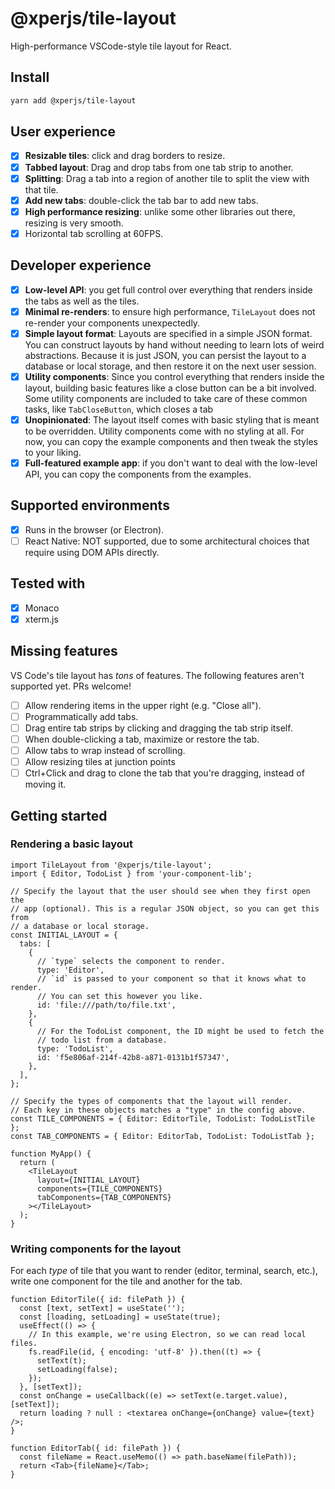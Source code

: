 # @xperjs/tile-layout

High-performance VSCode-style tile layout for React.

## Install

```bash
yarn add @xperjs/tile-layout
```

## User experience

- [x] **Resizable tiles**: click and drag borders to resize.
- [x] **Tabbed layout**: Drag and drop tabs from one tab strip to another.
- [x] **Splitting**: Drag a tab into a region of another tile to split
      the view with that tile.
- [x] **Add new tabs**: double-click the tab bar to add new tabs.
- [x] **High performance resizing**: unlike some other libraries out there,
      resizing is very smooth.
- [x] Horizontal tab scrolling at 60FPS.

## Developer experience

- [x] **Low-level API**: you get full control over everything that renders inside
      the tabs as well as the tiles.
- [x] **Minimal re-renders**: to ensure high performance, `TileLayout` does
      not re-render your components unexpectedly.
- [x] **Simple layout format**: Layouts are specified in a simple JSON format.
      You can construct layouts by hand without needing to learn lots of
      weird abstractions. Because it is just JSON, you can persist the
      layout to a database or local storage, and then restore it on the
      next user session.
- [x] **Utility components**: Since you control everything that renders inside
      the layout, building basic features like a close button can be a bit
      involved. Some utility components are included to take care of these
      common tasks, like `TabCloseButton`, which closes a tab
- [x] **Unopinionated**: The layout itself comes with basic styling that
      is meant to be overridden. Utility components come with no styling at
      all. For now, you can copy the example components and then tweak the
      styles to your liking.
- [x] **Full-featured example app**: if you don't want to deal with the
      low-level API, you can copy the components from the examples.

## Supported environments

- [x] Runs in the browser (or Electron).
- [ ] React Native: NOT supported, due to some architectural choices that require
      using DOM APIs directly.

## Tested with

- [x] Monaco
- [x] xterm.js

## Missing features

VS Code's tile layout has _tons_ of features. The following features aren't
supported yet. PRs welcome!

- [ ] Allow rendering items in the upper right (e.g. "Close all").
- [ ] Programmatically add tabs.
- [ ] Drag entire tab strips by clicking and dragging the tab strip itself.
- [ ] When double-clicking a tab, maximize or restore the tab.
- [ ] Allow tabs to wrap instead of scrolling.
- [ ] Allow resizing tiles at junction points
- [ ] Ctrl+Click and drag to clone the tab that you're dragging, instead of
      moving it.

## Getting started

### Rendering a basic layout

```tsx
import TileLayout from '@xperjs/tile-layout';
import { Editor, TodoList } from 'your-component-lib';

// Specify the layout that the user should see when they first open the
// app (optional). This is a regular JSON object, so you can get this from
// a database or local storage.
const INITIAL_LAYOUT = {
  tabs: [
    {
      // `type` selects the component to render.
      type: 'Editor',
      // `id` is passed to your component so that it knows what to render.
      // You can set this however you like.
      id: 'file:///path/to/file.txt',
    },
    {
      // For the TodoList component, the ID might be used to fetch the
      // todo list from a database.
      type: 'TodoList',
      id: 'f5e806af-214f-42b8-a871-0131b1f57347',
    },
  ],
};

// Specify the types of components that the layout will render.
// Each key in these objects matches a "type" in the config above.
const TILE_COMPONENTS = { Editor: EditorTile, TodoList: TodoListTile };
const TAB_COMPONENTS = { Editor: EditorTab, TodoList: TodoListTab };

function MyApp() {
  return (
    <TileLayout
      layout={INITIAL_LAYOUT}
      components={TILE_COMPONENTS}
      tabComponents={TAB_COMPONENTS}
    ></TileLayout>
  );
}
```

### Writing components for the layout

For each _type_ of tile that you want to render (editor, terminal, search, etc.),
write one component for the tile and another for the tab.

```tsx
function EditorTile({ id: filePath }) {
  const [text, setText] = useState('');
  const [loading, setLoading] = useState(true);
  useEffect(() => {
    // In this example, we're using Electron, so we can read local files.
    fs.readFile(id, { encoding: 'utf-8' }).then((t) => {
      setText(t);
      setLoading(false);
    });
  }, [setText]);
  const onChange = useCallback((e) => setText(e.target.value), [setText]);
  return loading ? null : <textarea onChange={onChange} value={text} />;
}

function EditorTab({ id: filePath }) {
  const fileName = React.useMemo(() => path.baseName(filePath));
  return <Tab>{fileName}</Tab>;
}
```

<!--

TODO: Persisting layouts
TODO: Building empty states
TODO: Styling tabs

-->

